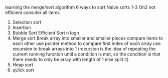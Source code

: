 learning the merge/sort algorithm
6 ways to sort
Naive sorts 1-3 On2 not efficient consider all items
1. Selection sort
2. Insertion
3. Bubble Sort
Efficient Sort n logn
4. Merge sort
Break array into smaller and smaller pieces
compare items to each other
use pointer method to compare first index of each array
use recursion to break arrays into 1 (recursion is the idea of repeating the current running function until a condition is met, so the condition is that there needs to only be array with length of 1 else split it)
5. Heap sort
6. qUick sort